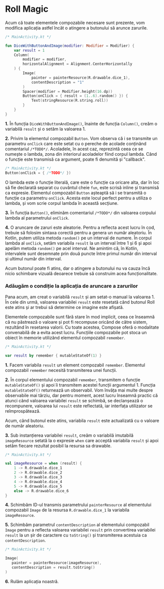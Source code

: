 # Roll Magic

Acum că toate elementele compozabile necesare sunt prezente, vom modifica aplicația astfel încât o atingere a butonului să arunce zarurile.

```kotlin
/* MainActivity.kt */

fun DiceWithButtonAndImage(modifier: Modifier = Modifier) {
    var result = 1
    Column(
        modifier = modifier,
        horizontalAlignment = Alignment.CenterHorizontally
    ) {
        Image(
            painter = painterResource(R.drawable.dice_1),
            contentDescription = "1"
        )
        Spacer(modifier = Modifier.height(16.dp))
        Button(onClick = { result = (1..6).random() }) {
            Text(stringResource(R.string.roll))
        }
    }
}
```

**1.** În funcția `DiceWithButtonAndImage()`, înainte de funcția `Column()`, creăm o variabilă `result` și o setăm la valoarea 1.

**2.** Privim la elementul compozabil `Button`. Vom observa că i se transmite un parametru `onClick` care este setat cu o pereche de acolade conținând comentariul `/*TODO*/`. Acoladele, în acest caz, reprezintă ceea ce se numește o lambda, zona din interiorul acoladelor fiind corpul lambda. Când o funcție este transmisă ca argument, poate fi denumită și "callback".

```kotlin
/* MainActivity.kt */
Button(onClick = { /*TODO*/ })
```

O lambda este o funcție literală, care este o funcție ca oricare alta, dar în loc să fie declarată separat cu cuvântul cheie `fun`, este scrisă inline și transmisă ca expresie. Elementul compozabil `Button` așteaptă să i se transmită o funcție ca parametru `onClick`. Acesta este locul perfect pentru a utiliza o lambda, și vom scrie corpul lambda în această secțiune.

**3.** În funcția `Button()`, eliminăm comentariul `/*TODO*/` din valoarea corpului lambda al parametrului `onClick`.

**4.** O aruncare de zaruri este aleatorie. Pentru a reflecta acest lucru în cod, trebuie să folosim sintaxa corectă pentru a genera un număr aleatoriu. În Kotlin, putem utiliza metoda `random()` pe un interval de numere. În corpul lambda al `onClick`, setăm variabila `result` la un interval între 1 și 6 și apoi apelăm metoda `random()` pe acel interval. Ne amintim că, în Kotlin, intervalele sunt desemnate prin două puncte între primul număr din interval și ultimul număr din interval.


Acum butonul poate fi atins, dar o atingere a butonului nu va cauza încă nicio schimbare vizuală deoarece trebuie să construim acea funcționalitate.

### Adăugăm o condiție la aplicația de aruncare a zarurilor

Pana acum, am creat o variabilă `result` și am setat-o manual la valoarea 1. În
cele din urmă, valoarea variabilei `result` este resetată când butonul Roll
este atins și ar trebui să determine ce imagine este afișată.

Elementele compozabile sunt fără stare în mod implicit, ceea ce înseamnă că nu
păstrează o valoare și pot fi recompuse oricând de către sistem, rezultând în
resetarea valorii. Cu toate acestea, Compose oferă o modalitate convenabilă de
a evita acest lucru. Funcțiile compozabile pot stoca un obiect în memorie
utilizând elementul compozabil `remember`.

```kotlin
/* MainActivity.kt */

var result by remember { mutableStateOf(1) }
```

**1.** Facem variabila `result` un element compozabil `remember`. Elementul compozabil `remember` necesită transmiterea unei funcții.

**2.** În corpul elementului compozabil `remember`, transmitem o funcție `mutableStateOf()` și apoi îi transmitem acestei funcții argumentul 1. Funcția `mutableStateOf()` returnează un observabil. Vom învăța mai multe despre observabile mai târziu, dar pentru moment, acest lucru înseamnă practic că atunci când valoarea variabilei `result` se schimbă, se declanșează o recompunere, valoarea lui `result` este reflectată, iar interfața utilizator se reîmprospătează.

Acum, când butonul este atins, variabila `result` este actualizată cu o valoare de număr aleatoriu.

**3.** Sub instanțierea variabilei `result`, creăm o variabilă imutabilă `imageResource` setată la o expresie `when` care acceptă variabila `result` și apoi setăm fiecare rezultat posibil la resursa sa drawable.

```kotlin
/* MainActivity.kt */

val imageResource = when (result) {
    1 -> R.drawable.dice_1
    2 -> R.drawable.dice_2
    3 -> R.drawable.dice_3
    4 -> R.drawable.dice_4
    5 -> R.drawable.dice_5
    else -> R.drawable.dice_6
}
```

**4.** Schimbăm ID-ul transmis parametrului `painterResource` al elementului compozabil `Image` de la resursa `R.drawable.dice_1` la variabila `imageResource`.

**5.** Schimbăm parametrul `contentDescription` al elementului compozabil `Image` pentru a reflecta valoarea variabilei `result` prin convertirea variabilei `result` la un șir de caractere cu `toString()` și transmiterea acestuia ca `contentDescription`.

```kotlin
/* MainActivity.kt */

Image(
   painter = painterResource(imageResource),
   contentDescription = result.toString()
)
```

**6.** Rulăm aplicația noastră.
